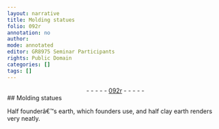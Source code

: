 ```yaml
---
layout: narrative
title: Molding statues
folio: 092r
annotation: no
author:
mode: annotated
editor: GR8975 Seminar Participants
rights: Public Domain
categories: []
tags: []
---
```


 <div class="folio" align="center">- - - - - <a href="http://gallica.bnf.fr/ark:/12148/btv1b10500001g/f189.image" target="_blank">092r</a> - - - - - </div> 
## Molding statues

 
 Half founderâ€™s earth, which founders use, and half clay earth renders very neatly. 
 